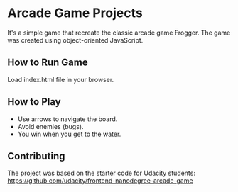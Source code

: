 # Arcade Game Projects
It's a simple game that recreate the classic arcade game Frogger. The game was created using object-oriented JavaScript.

## How to Run Game
Load index.html file in your browser.

## How to Play
* Use arrows to navigate the board.
* Avoid enemies (bugs).
* You win when you get to the water.

## Contributing
The project was based on the starter code for Udacity students: https://github.com/udacity/frontend-nanodegree-arcade-game
